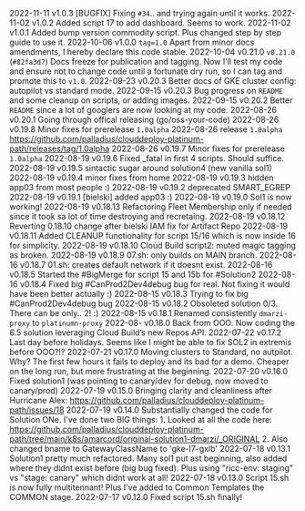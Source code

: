 2022-11-11 v1.0.3   [BUGFIX] Fixing `#34`.. and trying again until it works.
2022-11-02 v1.0.2   Added script 17 to add dashboard. Seems to work.
2022-11-02 v1.0.1   Added bump version commodity script. Plus changed step by step guide to use it.
2022-10-06 v1.0.0   `tag=1.0` Apart from minor docs amendments, I hereby declare this code stable.
2022-10-04 v0.21.0  `v0.21.0` (`#82fa3d7`) Docs freeze for publication and tagging. Now I'll test my code and ensure not to change
                    code until a fortunate dry run, so I can tag and promote this to `v1.0`.
2022-09-23 v0.20.3  Better docs of GKE cluster config: autopilot vs standard mode.
2022-09-15 v0.20.3  Bug progress on `README` and some cleanup on scripts, or adding images.
2022-09-15 v0.20.2  Better `README` since a lot of googlers are now looking at my code.
2022-08-26 v0.20.1  Going through offical releasing (go/oss-your-code)
2022-08-26 v0.19.8  Minor fixes for prerelease `1.0alpha`
2022-08-26 release `1.0alpha`  https://github.com/palladius/clouddeploy-platinum-path/releases/tag/1.0alpha
2022-08-26 v0.19.7  Minor fixes for prerelease `1.0alpha`
2022-08-19 v0.19.6  Fixed _fatal in first 4 scripts. Should suffice.
2022-08-19 v0.19.5  sintactic sugar around solution4 (new vanilla sol1)
2022-08-19 v0.19.4  minor fixes from home
2022-08-19 v0.19.3  hidden app03 from most people :)
2022-08-19 v0.19.2  deprecated SMART_EGREP
2022-08-19 v0.19.1  [bielski] added app03 :)
2022-08-19 v0.19.0  Sol1 is now working!
2022-08-19 v0.18.13 Refactoring Fleet Membership only if needed since it took sa lot of time destroying and recretaing.
2022-08-19 v0.18.12 Reverting 0.18.10 change after bielski IAM fix for Artifact Repo
2022-08-19 v0.18.11 Added CLEANUP functionality for script 15/16 which is now inside 16 for simplicity.
2022-08-19 v0.18.10 Cloud Build script2: muted magic tagging as broken.
2022-08-19 v0.18.9  07.sh: only builds on MAIN branch.
2022-08-16 v0.18.7  01.sh: creates default network if it doesnt exist.
2022-08-16 v0.18.5  Started the #BigMerge for script 15 and 15b for #Solution2
2022-08-16 v0.18.4  Fixed big #CanProd2Dev4debug bug for real. Not fixing it would have been better actually :)
2022-08-15 v0.18.3  Trying to fix big #CanProd2Dev4debug bug
2022-08-15 v0.18.2  Obsoleted solution 0/3. There can be only.. 2! :)
2022-08-15 v0.18.1  Renamed consistently `dmarzi-proxy` to `platinumn-proxy`
2022-08-   v0.18.0  Back from OOO. Now coding the 6.5 solution leveraging Cloud Build’s new Repos API.
2022-07-22 v0.17.2  Last day before holidays. Seems like I might be able to fix SOL2 in extremis before OOO?!?
2022-07-21 v0.17.0  Moving clusters to Standard, no autpilot. Why? The first few hours it fails to deploy and its bad for
                    a demo. Cheaper on the long run, but more frustrating at the beginning.
2022-07-20 v0.16.0  Fixed solution1 (was pointing to canary/dev for debug, now moved to canary/prod)
2022-07-19 v0.15.0  Bringing clarity and cleanliness after Hurricane Alex: https://github.com/palladius/clouddeploy-platinum-path/issues/18
2022-07-19 v0.14.0  Substantially changed the code for Solution ONe. I've done two BIG things:
                    1. Looked at all the code here: https://github.com/palladius/clouddeploy-platinum-path/tree/main/k8s/amarcord/original-solution1-dmarzi/_ORIGINAL
                    2. Also changed bname to GatewayClassName to 'gke-l7-gxlb'
2022-07-18 v0.13.1  Solution1 pretty much refactored. Many sol1 put ast beginning, also added where they didnt exist before (big bug fixed).
                    Plus using "ricc-env: staging" vs "stage: canary" which didnt work at all!
2022-07-18 v0.13.0  Script 15.sh is now fully multitennant! Plus I've added to Common Templates the COMMON stage.
2022-07-17 v0.12.0  Fixed script 15.sh finally!
